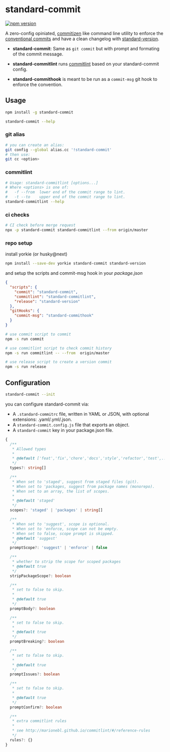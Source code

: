 # standard-commit

[![npm version](https://badge.fury.io/js/standard-commit.svg)](https://badge.fury.io/js/standard-commit)

A zero-config opiniated, [commitizen](https://github.com/commitizen/cz-cli)
like command line utility to enforce the
[conventional commits](https://conventionalcommits.org/) and have a clean
changelog with
[standard-version](https://github.com/conventional-changelog/standard-version).

- **standard-commit**: Same as `git commit` but with prompt and formating of the
  commit message.

- **standard-commitlint** runs
  [commitlint](https://github.com/marionebl/commitlint) based on your
  standard-commit config.

- **standard-commithook** is meant to be run as a `commit-msg` git hook to
  enforce the convention.

## Usage

```bash
npm install -g standard-commit
```

```bash
standard-commit --help
```

### git alias

```bash
# you can create an alias:
git config --global alias.cc '!standard-commit'
# then use:
git cc <option>
```

### commitlint

```bash
# Usage: standard-commitlint [options...]
# Where <options> is one of:
#   -f --from  lower end of the commit range to lint.
#   -t --to    upper end of the commit range to lint.
standard-commitlint --help
```

### ci checks

```bash
# CI check before merge request
npx -p standard-commit standard-commitlint --from origin/master
```

### repo setup

install yorkie (or husky@next)

```bash
npm install --save-dev yorkie standard-commit standard-version
```

and setup the scripts and commit-msg hook in your _package.json_

```json
{
  "scripts": {
    "commit": "standard-commit",
    "commitlint": "standard-commitlint",
    "release": "standard-version"
  },
  "gitHooks": {
    "commit-msg": "standard-commithook"
  }
}
```

```bash
# use commit script to commit
npm -s run commit

# use commitlint script to check commit history
npm -s run commitlint -- --from  origin/master

# use release script to create a version commit
npm -s run release
```

## Configuration

```bash
standard-commit --init
```

you can configure standard-commit via:

- A `.standard-commitrc` file, written in YAML or JSON, with optional
  extensions: .yaml/.yml/.json.
- A `standard-commit.config.js` file that exports an object.
- A `standard-commit` key in your package.json file.

```ts
{
  /**
   * Allowed types
   *
   * @default ['feat','fix','chore','docs','style','refactor','test',...]
   */
  types?: string[]

  /**
   * When set to 'staged', suggest from staged files (git).
   * When set to 'packages, suggest from package names (monorepo).
   * When set to an array, the list of scopes.
   *
   * @default 'staged'
   */
  scopes?: 'staged' | 'packages' | string[]

  /**
   * When set to 'suggest', scope is optional.
   * When set to 'enforce, scope can not be empty.
   * When set to false, scope prompt is skipped.
   * @default 'suggest'
   */
  promptScope?: 'suggest' | 'enforce' | false

  /**
   * whether to strip the scope for scoped packages
   * @default true
   */
  stripPackageScope?: boolean

  /**
   * set to false to skip.
   *
   * @default true
   */
  promptBody?: boolean

  /**
   * set to false to skip.
   *
   * @default true
   */
  promptBreaking?: boolean

  /**
   * set to false to skip.
   *
   * @default true
   */
  promptIssues?: boolean

  /**
   * set to false to skip.
   *
   * @default true
   */
  promptConfirm?: boolean

  /**
   * extra commitlint rules
   *
   * see http://marionebl.github.io/commitlint/#/reference-rules
   */
  rules?: {}
}
```
